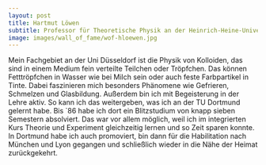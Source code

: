 ```yaml
---
layout: post
title: Hartmut Löwen
subtitle: Professor für Theoretische Physik an der Heinrich-Heine-Universität Düsseldorf
image: images/wall_of_fame/wof-hloewen.jpg
---
```

Mein Fachgebiet an der Uni Düsseldorf ist die Physik von Kolloiden, das sind in einem Medium fein verteilte Teilchen oder Tröpfchen. 
Das können Fetttröpfchen in Wasser wie bei Milch sein oder auch feste Farbpartikel in Tinte. 
Dabei faszinieren mich besonders Phänomene wie Gefrieren, Schmelzen und Glasbildung. 
Außerdem bin ich mit Begeisterung in der Lehre aktiv. So kann ich das weitergeben, was ich an der TU Dortmund gelernt habe. 
Bis `86 habe ich dort ein Blitzstudium von knapp sieben Semestern absolviert. 
Das war vor allem möglich, weil ich im integrierten Kurs Theorie und Experiment gleichzeitig lernen und so Zeit sparen konnte. 
In Dortmund habe ich auch promoviert, bin dann für die Habilitation nach München und Lyon 
gegangen und schließlich wieder in die Nähe der Heimat zurückgekehrt.
